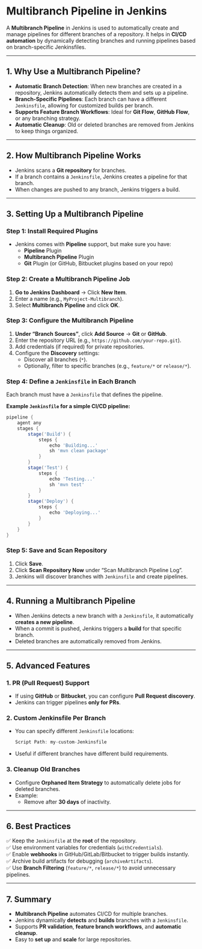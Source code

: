 # **Multibranch Pipeline in Jenkins**

A **Multibranch Pipeline** in Jenkins is used to automatically create and manage pipelines for different branches of a repository. It helps in **CI/CD automation** by dynamically detecting branches and running pipelines based on branch-specific Jenkinsfiles.

---

## **1. Why Use a Multibranch Pipeline?**
- **Automatic Branch Detection**: When new branches are created in a repository, Jenkins automatically detects them and sets up a pipeline.
- **Branch-Specific Pipelines**: Each branch can have a different `Jenkinsfile`, allowing for customized builds per branch.
- **Supports Feature Branch Workflows**: Ideal for **Git Flow**, **GitHub Flow**, or any branching strategy.
- **Automatic Cleanup**: Old or deleted branches are removed from Jenkins to keep things organized.

---

## **2. How Multibranch Pipeline Works**
- Jenkins scans a **Git repository** for branches.
- If a branch contains a `Jenkinsfile`, Jenkins creates a pipeline for that branch.
- When changes are pushed to any branch, Jenkins triggers a build.

---

## **3. Setting Up a Multibranch Pipeline**

### **Step 1: Install Required Plugins**
- Jenkins comes with **Pipeline** support, but make sure you have:
  - **Pipeline** Plugin
  - **Multibranch Pipeline** Plugin
  - **Git** Plugin (or GitHub, Bitbucket plugins based on your repo)

### **Step 2: Create a Multibranch Pipeline Job**
1. **Go to Jenkins Dashboard** → Click **New Item**.
2. Enter a name (e.g., `MyProject-Multibranch`).
3. Select **Multibranch Pipeline** and click **OK**.

### **Step 3: Configure the Multibranch Pipeline**
1. **Under “Branch Sources”**, click **Add Source** → **Git** or **GitHub**.
2. Enter the repository URL (e.g., `https://github.com/your-repo.git`).
3. Add credentials (if required) for private repositories.
4. Configure the **Discovery** settings:
   - Discover all branches (`*`).
   - Optionally, filter to specific branches (e.g., `feature/*` or `release/*`).

### **Step 4: Define a `Jenkinsfile` in Each Branch**
Each branch must have a `Jenkinsfile` that defines the pipeline.

**Example `Jenkinsfile` for a simple CI/CD pipeline:**
```groovy
pipeline {
    agent any
    stages {
        stage('Build') {
            steps {
                echo 'Building...'
                sh 'mvn clean package'
            }
        }
        stage('Test') {
            steps {
                echo 'Testing...'
                sh 'mvn test'
            }
        }
        stage('Deploy') {
            steps {
                echo 'Deploying...'
            }
        }
    }
}
```

### **Step 5: Save and Scan Repository**
1. Click **Save**.
2. Click **Scan Repository Now** under “Scan Multibranch Pipeline Log”.
3. Jenkins will discover branches with `Jenkinsfile` and create pipelines.

---

## **4. Running a Multibranch Pipeline**
- When Jenkins detects a new branch with a `Jenkinsfile`, it automatically **creates a new pipeline**.
- When a commit is pushed, Jenkins triggers a **build** for that specific branch.
- Deleted branches are automatically removed from Jenkins.

---

## **5. Advanced Features**

### **1. PR (Pull Request) Support**
- If using **GitHub** or **Bitbucket**, you can configure **Pull Request discovery**.
- Jenkins can trigger pipelines **only for PRs**.

### **2. Custom Jenkinsfile Per Branch**
- You can specify different `Jenkinsfile` locations:
  ```groovy
  Script Path: my-custom-Jenkinsfile
  ```
- Useful if different branches have different build requirements.

### **3. Cleanup Old Branches**
- Configure **Orphaned Item Strategy** to automatically delete jobs for deleted branches.
- Example:
  - Remove after **30 days** of inactivity.

---

## **6. Best Practices**
✅ Keep the `Jenkinsfile` at the **root** of the repository.  
✅ Use environment variables for credentials (`withCredentials`).  
✅ Enable **webhooks** in GitHub/GitLab/Bitbucket to trigger builds instantly.  
✅ Archive build artifacts for debugging (`archiveArtifacts`).  
✅ Use **Branch Filtering** (`feature/*`, `release/*`) to avoid unnecessary pipelines.

---

## **7. Summary**
- **Multibranch Pipeline** automates CI/CD for multiple branches.
- Jenkins dynamically **detects** and **builds** branches with a `Jenkinsfile`.
- Supports **PR validation**, **feature branch workflows**, and **automatic cleanup**.
- Easy to **set up** and **scale** for large repositories.


